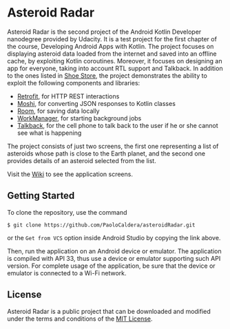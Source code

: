 # Asteroid Radar

Asteroid Radar is the second project of the Android Kotlin Developer nanodegree provided by Udacity. It is a test project for the first chapter of the course, Developing Android Apps with Kotlin. The project focuses on displaying asteroid data loaded from the internet and saved into an offline cache, by exploiting Kotlin coroutines. Moreover, it focuses on designing an app for everyone, taking into account RTL support and Talkback. In addition to the ones listed in [Shoe Store](https://github.com/PaoloCaldera/shoeStore), the project demonstrates the ability to exploit the following components and libraries:

* [Retrofit](https://square.github.io/retrofit/), for HTTP REST interactions
* [Moshi](https://github.com/square/moshi), for converting JSON responses to Kotlin classes
* [Room](https://developer.android.com/jetpack/androidx/releases/room), for saving data locally
* [WorkManager](https://developer.android.com/guide/background/persistent), for starting background jobs
* [Talkback](https://support.google.com/accessibility/android/topic/3529932?hl=en&ref_topic=9078845&sjid=7074746708030549321-EU), for the cell phone to talk back to the user if he or she cannot see what is happening

The project consists of just two screens, the first one representing a list of asteroids whose path is close to the Earth planet, and the second one provides details of an asteroid selected from the list.

Visit the [Wiki](https://github.com/PaoloCaldera/asteroidRadar/wiki) to see the application screens.


## Getting Started
To clone the repository, use the command
```
$ git clone https://github.com/PaoloCaldera/asteroidRadar.git
```
or the `Get from VCS` option inside Android Studio by copying the link above.

Then, run the application on an Android device or emulator. The application is compiled with API 33, thus use a device or emulator supporting such API version.
For complete usage of the application, be sure that the device or emulator is connected to a Wi-Fi network.


## License

Asteroid Radar is a public project that can be downloaded and modified under the terms and conditions of the [MIT License](LICENSE).
